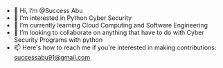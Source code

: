 - 👋 Hi, I’m @Success Abu
- 👀 I’m interested in Python Cyber Security
- 🌱 I’m currently learning Cloud Computing and Software Engineering
- 💞️ I’m looking to collaborate on anything that have to do with Cyber Security Programs with python 
- 📫 Here's how to reach me if you're interested in making contributions: successabu91@gmail.com

<!---
SucceedMee/SucceedMee is a ✨ special ✨ repository because its `README.md` (this file) appears on your GitHub profile.
You can click the Preview link to take a look at your changes.
--->
